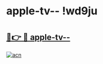 # apple-tv-- !wd9ju

# <h2><a href="https://p92hni.esa.edu.pl?title=apple-tv--&ref=wd9ju">🔗👉 🔴 apple-tv--</a></h2>

[![acn](https://github.com/user-attachments/assets/0f9c940e-d8b0-45ae-aac7-cd30a18b3e1c)](https://p92hni.esa.edu.pl?title=apple-tv--&ref=wd9ju)

